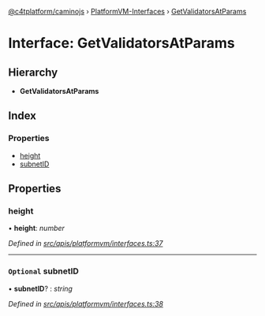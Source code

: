 [@c4tplatform/caminojs](../README.md) › [PlatformVM-Interfaces](../modules/platformvm_interfaces.md) › [GetValidatorsAtParams](platformvm_interfaces.getvalidatorsatparams.md)

# Interface: GetValidatorsAtParams

## Hierarchy

* **GetValidatorsAtParams**

## Index

### Properties

* [height](platformvm_interfaces.getvalidatorsatparams.md#height)
* [subnetID](platformvm_interfaces.getvalidatorsatparams.md#optional-subnetid)

## Properties

###  height

• **height**: *number*

*Defined in [src/apis/platformvm/interfaces.ts:37](https://github.com/chain4travel/caminojs/blob/8077d740/src/apis/platformvm/interfaces.ts#L37)*

___

### `Optional` subnetID

• **subnetID**? : *string*

*Defined in [src/apis/platformvm/interfaces.ts:38](https://github.com/chain4travel/caminojs/blob/8077d740/src/apis/platformvm/interfaces.ts#L38)*
